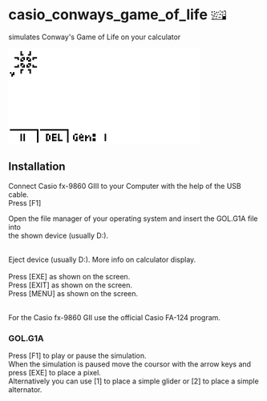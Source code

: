 # casio_conways_game_of_life ![GOL icon](MainIcon.bmp)
simulates Conway's Game of Life on your calculator 

![GOL icon](cgol.gif)

## Installation

Connect Casio fx-9860 GIII to your Computer with the help of the USB cable.<br>
Press [F1]<br>

Open the file manager of your operating system and insert the GOL.G1A file into <br>
the shown device (usually D:).<br>
<br>

Eject device (usually D:). More info on calculator display.<br>
<br>
Press [EXE] as shown on the screen.<br>
Press [EXIT] as shown on the screen.<br>
Press [MENU] as shown on the screen.<br>
<br>

For the Casio fx-9860 GII use the official Casio FA-124 program.<br>

### GOL.G1A

Press [F1] to play or pause the simulation.<br>
When the simulation is paused move the coursor with the arrow keys and press [EXE] to place a pixel.<br>
Alternatively you can use [1] to place a simple glider or [2] to place a simple alternator.<br>
